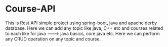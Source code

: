 # Course-API
This is Rest API simple project using spring-boot, java and apache derby database. Here we can add any topic like java, C++ etc and courses related to each like for java ---> java basics, core java etc.
Here we can perform any CRUD operation on any topic and course.
